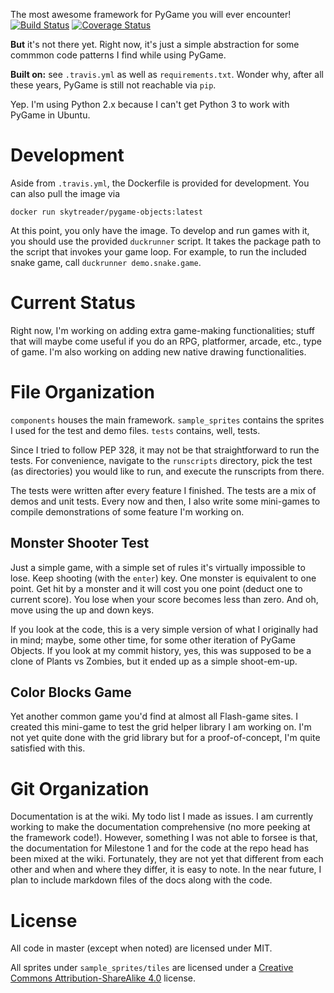 The most awesome framework for PyGame you will ever encounter!
[![Build Status](https://travis-ci.org/skytreader/PyGame-Objects.svg?branch=master)](https://travis-ci.org/skytreader/PyGame-Objects)
[![Coverage Status](https://coveralls.io/repos/github/skytreader/PyGame-Objects/badge.svg?branch=master)](https://coveralls.io/github/skytreader/PyGame-Objects?branch=master)

**But** it's not there yet. Right now, it's just a simple abstraction for some
commmon code patterns I find while using PyGame.

**Built on:** see `.travis.yml` as well as `requirements.txt`. Wonder why, after
all these years, PyGame is still not reachable via `pip`.

Yep. I'm using Python 2.x because I can't get Python 3 to work with PyGame in Ubuntu.

# Development
Aside from `.travis.yml`, the Dockerfile is provided for development. You can
also pull the image via

    docker run skytreader/pygame-objects:latest

At this point, you only have the image. To develop and run games with it, you
should use the provided `duckrunner` script. It takes the package path to the
script that invokes your game loop. For example, to run the included snake game,
call `duckrunner demo.snake.game`.

# Current Status
Right now, I'm working on adding extra game-making functionalities; stuff that
will maybe come useful if you do an RPG, platformer, arcade, etc., type of game.
I'm also working on adding new native drawing functionalities.

# File Organization
`components` houses the main framework. `sample_sprites` contains the sprites I
used for the test and demo files. `tests` contains, well, tests.

Since I tried to follow PEP 328, it may not be that straightforward to run the
tests. For convenience, navigate to the `runscripts` directory, pick the test
(as directories) you would like to run, and execute the runscripts from there.

The tests were written after every feature I finished. The tests are a mix of demos
and unit tests. Every now and then, I also write some mini-games to compile
demonstrations of some feature I'm working on.

## Monster Shooter Test
Just a simple game, with a simple set of rules it's virtually impossible to lose.
Keep shooting (with the `enter`) key. One monster is equivalent to one point.
Get hit by a monster and it will cost you one point (deduct one to current score).
You lose when your score becomes less than zero. And oh, move using the up and
down keys.

If you look at the code, this is a very simple version of what I originally had
in mind; maybe, some other time, for some other iteration of PyGame Objects. If
you look at my commit history, yes, this was supposed to be a clone of Plants vs
Zombies, but it ended up as a simple shoot-em-up.

## Color Blocks Game
Yet another common game you'd find at almost all Flash-game sites. I created
this mini-game to test the grid helper library I am working on. I'm not yet quite
done with the grid library but for a proof-of-concept, I'm quite satisfied with
this.

# Git Organization
Documentation is at the wiki. My todo list I made as issues. I am currently
working to make the documentation comprehensive (no more peeking at the framework
code!). However, something I was not able to forsee is that, the documentation
for Milestone 1 and for the code at the repo head has been mixed at the wiki.
Fortunately, they are not yet that different from each other and when and where
they differ, it is easy to note. In the near future, I plan to include markdown
files of the docs along with the code.

# License

All code in master (except when noted) are licensed under MIT.

All sprites under `sample_sprites/tiles` are licensed under a
[Creative Commons Attribution-ShareAlike 4.0](http://creativecommons.org/licenses/by-sa/4.0/)
license.
